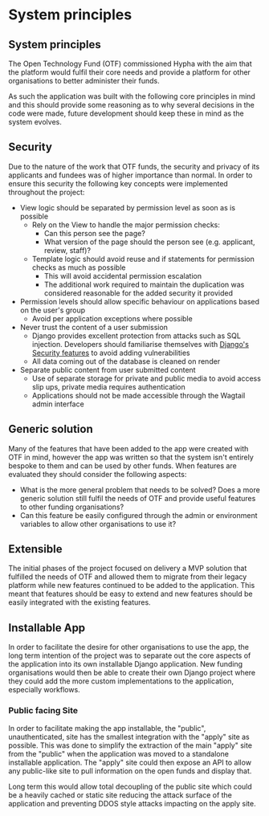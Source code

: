 # System principles

## System principles

The Open Technology Fund \(OTF\) commissioned Hypha with the aim that the platform would fulfil their core needs and provide a platform for other organisations to better administer their funds.

As such the application was built with the following core principles in mind and this should provide some reasoning as to why several decisions in the code were made, future development should keep these in mind as the system evolves.

## Security

Due to the nature of the work that OTF funds, the security and privacy of its applicants and fundees was of higher importance than normal. In order to ensure this security the following key concepts were implemented throughout the project:

* View logic should be separated by permission level as soon as is possible
  * Rely on the View to handle the major permission checks:
    * Can this person see the page?
    * What version of the page should the person see \(e.g. applicant, review, staff\)?
  * Template logic should avoid reuse and if statements for permission checks as much as possible
    * This will avoid accidental permission escalation
    * The additional work required to maintain the duplication was considered reasonable for the added security it provided
* Permission levels should allow specific behaviour on applications based on the user's group 
  * Avoid per application exceptions where possible
* Never trust the content of a user submission
  * Django provides excellent protection from attacks such as SQL injection. Developers should familiarise themselves with [Django's Security features](https://docs.djangoproject.com/en/3.0/topics/security/) to avoid adding vulnerabilities 
  * All data coming out of the database is cleaned on render
* Separate public content from user submitted content
  * Use of separate storage for private and public media to avoid access slip ups, private media requires authentication
  * Applications should not be made accessible through the Wagtail admin interface

## Generic solution

Many of the features that have been added to the app were created with OTF in mind, however the app was written so that the system isn't entirely bespoke to them and can be used by other funds. When features are evaluated they should consider the following aspects:

* What is the more general problem that needs to be solved? Does a more generic solution still fulfil the needs of OTF and provide useful features to other funding organisations?
* Can this feature be easily configured through the admin or environment variables to allow other organisations to use it?

## Extensible

The initial phases of the project focused on delivery a MVP solution that fulfilled the needs of OTF and allowed them to migrate from their legacy platform while new features continued to be added to the application. This meant that features should be easy to extend and new features should be easily integrated with the existing features.

## Installable App

In order to facilitate the desire for other organisations to use the app, the long term intention of the project was to separate out the core aspects of the application into its own installable Django application. New funding organisations would then be able to create their own Django project where they could add the more custom implementations to the application, especially workflows.

### Public facing Site

In order to facilitate making the app installable, the "public", unauthenticated, site has the smallest integration with the "apply" site as possible. This was done to simplify the extraction of the main "apply" site from the "public" when the application was moved to a standalone installable application. The "apply" site could then expose an API to allow any public-like site to pull information on the open funds and display that.

Long term this would allow total decoupling of the public site which could be a heavily cached or static site reducing the attack surface of the application and preventing DDOS style attacks impacting on the apply site.

